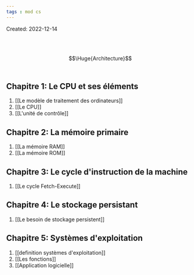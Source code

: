 ```yaml
---
tags : mod cs
---
```

Created: 2022-12-14

<br/>
<br/>

$$\Huge{Architecture}$$
<br/>

## **Chapitre 1:** Le CPU et ses éléments
1. [[Le modèle de traitement des ordinateurs]] 
2. [[Le CPU]] 
3. [[L'unité de contrôle]] 

## **Chapitre 2:**  La mémoire primaire
1. [[La mémoire RAM]] 
2. [[La mémoire ROM]] 


## **Chapitre 3:** Le cycle d'instruction de la machine  
1. [[Le cycle Fetch-Execute]] 

## **Chapitre 4:** Le stockage persistant
1. [[Le besoin de stockage persistent]] 

## **Chapitre 5:** Systèmes d'exploitation
1. [[definition systèmes d'exploitation]] 
2. [[Les fonctions]] 
3. [[Application logicielle]] 